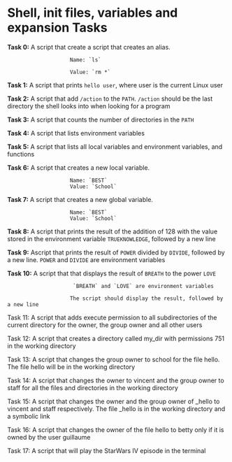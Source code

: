 # Shell, init files, variables and expansion Tasks

**Task 0:** A script that create a script that creates an alias.

                        Name: `ls`
                        
                        Value: `rm *`

**Task 1:** A script that prints `hello user`, where user is the current Linux user

**Task 2:** A script that add `/action` to the `PATH`. `/action` should be the last directory the shell looks into when looking for a program

**Task 3:** A script that counts the number of directories in the `PATH`

**Task 4:** A script that lists environment variables

**Task 5:** A script that lists all local variables and environment variables, and functions

**Task 6:** A script that creates a new local variable.

                        Name: `BEST`
                        Value: `School`

**Task 7:** A script that creates a new global variable.

                        Name: `BEST`
                        Value: `School`

**Task 8:** A script that prints the result of the addition of 128 with the value stored in the environment variable `TRUEKNOWLEDGE`, followed by a new line

**Task 9:** Ascript that prints the result of `POWER` divided by `DIVIDE`, followed by a new line. `POWER` and `DIVIDE` are environment variables

**Task 10:** A script that that displays the result of `BREATH` to the power `LOVE`

                         `BREATH` and `LOVE` are environment variables
                         
                        The script should display the result, followed by a new line


Task 11: A script that adds execute permission to all subdirectories of the current directory for the owner, the group owner and all other users

Task 12: A script that creates a directory called my_dir with permissions 751 in the working directory

Task 13: A script that changes the group owner to school for the file hello. The file hello will be in the working directory

Task 14: A script that changes the owner to vincent and the group owner to staff for all the files and directories in the working directory

Task 15: A script that changes the owner and the group owner of _hello to vincent and staff respectively. The file _hello is in the working directory and a symbolic link

Task 16: A script that changes the owner of the file hello to betty only if it is owned by the user guillaume

Task 17: A script that will play the StarWars IV episode in the terminal
